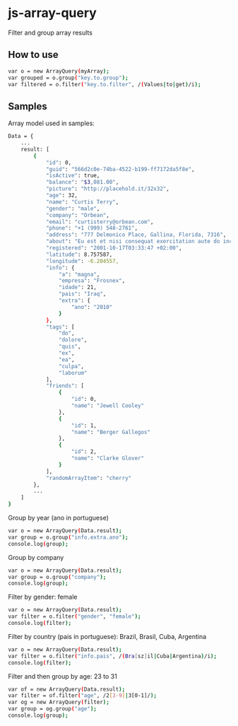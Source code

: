 js-array-query
==============

Filter and group array results


How to use
----------

```bash
var o = new ArrayQuery(myArray);
var grouped = o.group("key.to.group");
var filtered = o.filter("key.to.filter", /(Values|to|get)/i);
```

Samples
-------
Array model used in samples:
```bash
Data = {
	...
	result: [
		{
			"id": 0,
			"guid": "566d2c0e-74ba-4522-b199-ff7172da5f8e",
			"isActive": true,
			"balance": "$3,081.00",
			"picture": "http://placehold.it/32x32",
			"age": 32,
			"name": "Curtis Terry",
			"gender": "male",
			"company": "Orbean",
			"email": "curtisterry@orbean.com",
			"phone": "+1 (999) 548-2761",
			"address": "777 Delmonico Place, Gallina, Florida, 7316",
			"about": "Eu est et nisi consequat exercitation aute do incididunt sit nulla nulla consectetur excepteur tempor. Officia tempor sint eu nulla culpa amet veniam consequat culpa enim reprehenderit minim consectetur. Consectetur irure quis proident reprehenderit ullamco. Veniam officia exercitation ullamco labore aliquip.\r\n",
			"registered": "2001-10-17T03:33:47 +02:00",
			"latitude": 8.757587,
			"longitude": -6.204557,
			"info": {
				"a": "magna",
				"empresa": "Frosnex",
				"idade": 21,
				"pais": "Iraq",
				"extra": {
				    "ano": "2010"
				}
			},
			"tags": [
				"do",
				"dolore",
				"quis",
				"ex",
				"ea",
				"culpa",
				"laborum"
			],
			"friends": [
				{
					"id": 0,
					"name": "Jewell Cooley"
				},
				{
					"id": 1,
					"name": "Berger Gallegos"
				},
				{
					"id": 2,
					"name": "Clarke Glover"
				}
			],
			"randomArrayItem": "cherry"
		},
		...
	]
}
```

Group by year (ano in portuguese)
```bash
var o = new ArrayQuery(Data.result);
var group = o.group("info.extra.ano");
console.log(group);
```

Group by company
```bash
var o = new ArrayQuery(Data.result);
var group = o.group("company");
console.log(group);
```

Filter by gender: female
```bash
var o = new ArrayQuery(Data.result);
var filter = o.filter("gender", "female");
console.log(filter);
```

Filter by country (pais in portuguese): Brazil, Brasil, Cuba, Argentina 
```bash
var o = new ArrayQuery(Data.result);
var filter = o.filter("info.pais", /(Bra[sz]il|Cuba|Argentina)/i);
console.log(filter);
```

Filter and then group by age: 23 to 31
```bash
var of = new ArrayQuery(Data.result);
var filter = of.filter("age", /2[3-9]|3[0-1]/);
var og = new ArrayQuery(filter);
var group = og.group("age");
console.log(group);
```
